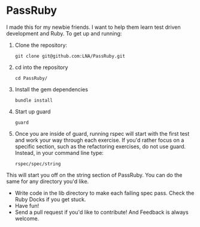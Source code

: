 PassRuby
========
I made this for my newbie friends.  I want to help them learn test driven development and Ruby.
To get up and running:

1. Clone the repository:

    `git clone git@github.com:LNA/PassRuby.git`

2. cd into the repository 

    `cd PassRuby/`

3. Install the gem dependencies 

    `bundle install`

4. Start up guard 

    `guard`

5. Once you are inside of guard, running rspec will start with the first test and work your way through each exercise.  If you'd rather focus on a specific section, such as the refactoring exercises, do not use guard.  Instead, in your command line type:
 
    `rspec/spec/string`

This will start you off on the string section of PassRuby.  You can do the same for any directory you'd like.
* Write code in the lib directory to make each failing spec pass.  Check the Ruby Docks if you get stuck.
* Have fun!
* Send a pull request if you'd like to contribute! And Feedback is always welcome.
